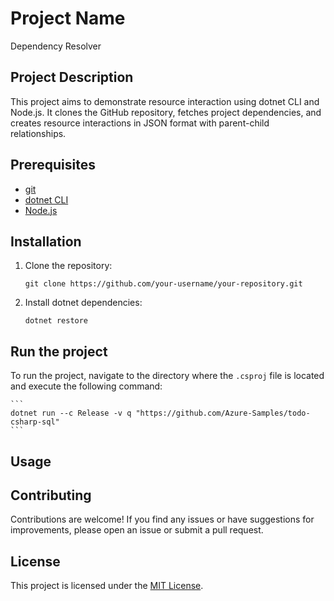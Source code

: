# Project Name
Dependency Resolver


## Project Description

This project aims to demonstrate resource interaction using dotnet CLI and Node.js. It clones the GitHub repository, fetches project dependencies, and creates resource interactions in JSON format with parent-child relationships.

## Prerequisites

- [git](https://git-scm.com/download)
- [dotnet CLI](https://dotnet.microsoft.com/download)
- [Node.js](https://nodejs.org/en/download/)

## Installation

1. Clone the repository:

    ```shell
    git clone https://github.com/your-username/your-repository.git
    ```

2. Install dotnet dependencies:

    ```shell
    dotnet restore
    ```

## Run the project

To run the project, navigate to the directory where the `.csproj` file is located and execute the following command:

    ```
    dotnet run --c Release -v q "https://github.com/Azure-Samples/todo-csharp-sql"
    ```

## Usage

## Contributing

Contributions are welcome! If you find any issues or have suggestions for improvements, please open an issue or submit a pull request.

## License

This project is licensed under the [MIT License](LICENSE).